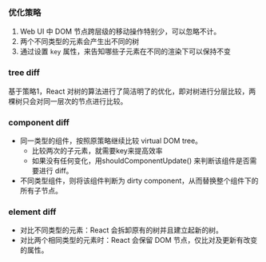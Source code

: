 ### 优化策略
1.  Web UI 中 DOM 节点跨层级的移动操作特别少，可以忽略不计。
2.  两个不同类型的元素会产生出不同的树
3. 通过设置 `key` 属性，来告知哪些子元素在不同的渲染下可以保持不变


### tree diff
基于策略1，React 对树的算法进行了简洁明了的优化，即对树进行分层比较，两棵树只会对同一层次的节点进行比较。

### component diff
- 同一类型的组件，按照原策略继续比较 virtual DOM tree。
	- 比较两次的子元素，就需要key来提高效率
	- 如果没有任何变化，用shouldComponentUpdate() 来判断该组件是否需要进行 diff。
- 不同类型组件，则将该组件判断为 dirty component，从而替换整个组件下的所有子节点。

### element diff
- 对比不同类型的元素：React 会拆卸原有的树并且建立起新的树。
- 对比两个相同类型的元素时：React 会保留 DOM 节点，仅比对及更新有改变的属性。